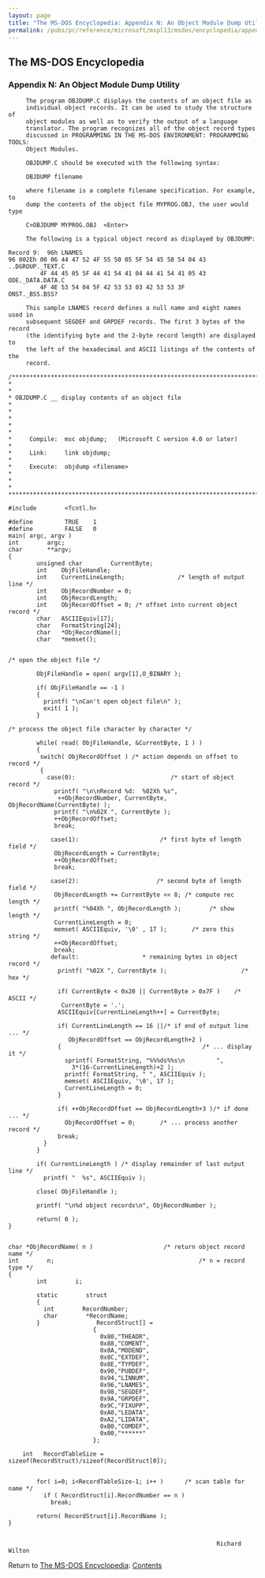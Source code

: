 ```yaml
---
layout: page
title: "The MS-DOS Encyclopedia: Appendix N: An Object Module Dump Utility"
permalink: /pubs/pc/reference/microsoft/mspl13/msdos/encyclopedia/appendix-n/
---
```


The MS-DOS Encyclopedia
-----------------------

### Appendix N: An Object Module Dump Utility

	     The program OBJDUMP.C displays the contents of an object file as
	     individual object records. It can be used to study the structure of
	     object modules as well as to verify the output of a language
	     translator. The program recognizes all of the object record types
	     discussed in PROGRAMMING IN THE MS-DOS ENVIRONMENT: PROGRAMMING TOOLS:
	     Object Modules.
	
	     OBJDUMP.C should be executed with the following syntax:
	
	     OBJDUMP filename
	
	     where filename is a complete filename specification. For example, to
	     dump the contents of the object file MYPROG.OBJ, the user would type
	
	     C>OBJDUMP MYPROG.OBJ  <Enter>
	
	     The following is a typical object record as displayed by OBJDUMP:
	
	Record 9:  96h LNAMES
	96 002Eh 00 06 44 47 52 4F 55 50 05 5F 54 45 58 54 04 43   ..DGROUP._TEXT.C
	         4F 44 45 05 5F 44 41 54 41 04 44 41 54 41 05 43   ODE._DATA.DATA.C
	         4F 4E 53 54 04 5F 42 53 53 03 42 53 53 3F         ONST._BSS.BSS?
	
	     This sample LNAMES record defines a null name and eight names used in
	     subsequent SEGDEF and GRPDEF records. The first 3 bytes of the record
	     (the identifying byte and the 2-byte record length) are displayed to
	     the left of the hexadecimal and ASCII listings of the contents of the
	     record.
	
	/*************************************************************************
	*                                                                         *
	* OBJDUMP.C __ display contents of an object file                         *
	*                                                                         *
	*                                                                         *
	*     Compile:  msc objdump;   (Microsoft C version 4.0 or later)         *
	*     Link:     link objdump;                                             *
	*     Execute:  objdump <filename>                                        *
	*                                                                         *
	**************************************************************************/
	
	#include        <fcntl.h>
	
	#define         TRUE    1
	#define         FALSE   0
	main( argc, argv )
	int        argc;
	char       **argv;
	{
	        unsigned char        CurrentByte;
	        int    ObjFileHandle;
	        int    CurrentLineLength;               /* length of output line */
	        int    ObjRecordNumber = 0;
	        int    ObjRecordLength;
	        int    ObjRecordOffset = 0; /* offset into current object record */
	        char   ASCIIEquiv[17];
	        char   FormatString[24];
	        char   *ObjRecordName();
	        char   *memset();
	
	
	/* open the object file */
	
	        ObjFileHandle = open( argv[1],O_BINARY );
	
	        if( ObjFileHandle == -1 )
	        {
	          printf( "\nCan't open object file\n" );
	          exit( 1 );
	        }
	
	/* process the object file character by character */
	
	        while( read( ObjFileHandle, &CurrentByte, 1 ) )
	        {
	         switch( ObjRecordOffset ) /* action depends on offset to record */
	         {
	           case(0):                           /* start of object record */
	             printf( "\n\nRecord %d:  %02Xh %s",
	              ++ObjRecordNumber, CurrentByte, ObjRecordName(CurrentByte) );
	             printf( "\n%02X ", CurrentByte );
	             ++ObjRecordOffset;
	             break;
	
	            case(1):                       /* first byte of length field */
	             ObjRecordLength = CurrentByte;
	             ++ObjRecordOffset;
	             break;
	
	            case(2):                      /* second byte of length field */
	             ObjRecordLength += CurrentByte << 8; /* compute rec length */
	             printf( "%04Xh ", ObjRecordLength );        /* show length */
	             CurrentLineLength = 0;
	             memset( ASCIIEquiv, '\0' , 17 );       /* zero this string */
	             ++ObjRecordOffset;
	             break;
	            default:                  * remaining bytes in object record */
	              printf( "%02X ", CurrentByte );                     /* hex */
	
	              if( CurrentByte < 0x20 || CurrentByte > 0x7F )    /* ASCII */
	               CurrentByte = '.';
	              ASCIIEquiv[CurrentLineLength++] = CurrentByte;
	
	              if( CurrentLineLength == 16 ||/* if end of output line ... */
	                 ObjRecordOffset == ObjRecordLength+2 )
	              {                                        /* ... display it */
	                sprintf( FormatString, "%%%ds%%s\n         ",
	                  3*(16-CurrentLineLength)+2 );
	                printf( FormatString, " ", ASCIIEquiv );
	                memset( ASCIIEquiv, '\0', 17 );
	                CurrentLineLength = 0;
	              }
	
	              if( ++ObjRecordOffset == ObjRecordLength+3 )/* if done ... */
	                ObjRecordOffset = 0;       /* ... process another record */
	              break;
	          }
	        }
	
	        if( CurrentLineLength ) /* display remainder of last output line */
	          printf( "  %s", ASCIIEquiv );
	
	        close( ObjFileHandle );
	
	        printf( "\n%d object records\n", ObjRecordNumber );
	
	        return( 0 );
	}
	
	
	char *ObjRecordName( n )                    /* return object record name */
	int        n;                                         /* n = record type */
	{
	        int        i;
	
	        static        struct
	        {
	          int        RecordNumber;
	          char        *RecordName;
	        }                RecordStruct[] =
	                        {
	                          0x80,"THEADR",
	                          0x88,"COMENT",
	                          0x8A,"MODEND",
	                          0x8C,"EXTDEF",
	                          0x8E,"TYPDEF",
	                          0x90,"PUBDEF",
	                          0x94,"LINNUM",
	                          0x96,"LNAMES",
	                          0x98,"SEGDEF",
	                          0x9A,"GRPDEF",
	                          0x9C,"FIXUPP",
	                          0xA0,"LEDATA",
	                          0xA2,"LIDATA",
	                          0xB0,"COMDEF",
	                          0x00,"******"
	                        };
	
	    int   RecordTableSize = sizeof(RecordStruct)/sizeof(RecordStruct[0]);
	
	
	        for( i=0; i<RecordTableSize-1; i++ )      /* scan table for name */
	          if ( RecordStruct[i].RecordNumber == n )
	            break;
	
	        return( RecordStruct[i].RecordName );
	}
	
	
	                                                           Richard Wilton

Return to [The MS-DOS Encyclopedia](../): [Contents](../#contents)

